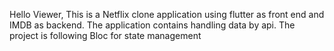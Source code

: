 Hello Viewer, This is a Netflix clone application using flutter as front end and IMDB as backend. The application contains handling data by api. The project is following Bloc for state management
